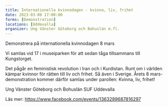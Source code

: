```yaml
---
title: Internationella kvinnodagen - kvinna, liv, frihet
date: 2023-03-08 17:00:00
forms: [Demonstration]
locations: [Uddevalla]
organizer: Ung Vänster Göteborg och Bohuslän m.fl.
---
```

Demonstrera på internationella kvinnodagen 8 mars

Vi samlas vid 17 i museiparken för att sedan tåga tillsammans till Kungstorget.

Det pågår en feministisk revolution i Iran och i Kurdistan. Runt om i världen kämpar kvinnor för rätten till liv och frihet. Så även i Sverige. Årets 8 mars-demonstration kommer därför samlas under parollen:
Kvinna, liv, frihet!

Ung Vänster Göteborg och Bohuslän
SUF Uddevalla

Läs mer: https://www.facebook.com/events/1363289687816297